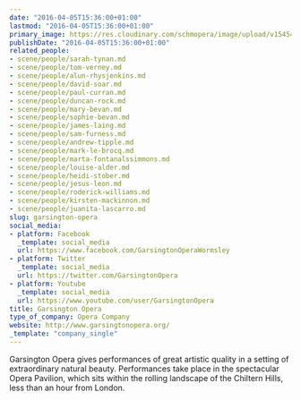 ```yaml
---
date: "2016-04-05T15:36:00+01:00"
lastmod: "2016-04-05T15:36:00+01:00"
primary_image: https://res.cloudinary.com/schmopera/image/upload/v1545409169/media/webhook-uploads/1459866888157/Logo---Garsington-Opera.jpg.jpg
publishDate: "2016-04-05T15:36:00+01:00"
related_people:
- scene/people/sarah-tynan.md
- scene/people/tom-verney.md
- scene/people/alun-rhysjenkins.md
- scene/people/david-soar.md
- scene/people/paul-curran.md
- scene/people/duncan-rock.md
- scene/people/mary-bevan.md
- scene/people/sophie-bevan.md
- scene/people/james-laing.md
- scene/people/sam-furness.md
- scene/people/andrew-tipple.md
- scene/people/mark-le-brocq.md
- scene/people/marta-fontanalssimmons.md
- scene/people/louise-alder.md
- scene/people/heidi-stober.md
- scene/people/jesus-leon.md
- scene/people/roderick-williams.md
- scene/people/kirsten-mackinnon.md
- scene/people/juanita-lascarro.md
slug: garsington-opera
social_media:
- platform: Facebook
  _template: social_media
  url: https://www.facebook.com/GarsingtonOperaWormsley
- platform: Twitter
  _template: social_media
  url: https://twitter.com/GarsingtonOpera
- platform: Youtube
  _template: social_media
  url: https://www.youtube.com/user/GarsingtonOpera
title: Garsington Opera
type_of_company: Opera Company
website: http://www.garsingtonopera.org/
_template: "company_single"
---
```


Garsington Opera gives performances of great artistic quality in a setting of extraordinary natural beauty. Performances take place in the spectacular Opera Pavilion, which sits within the rolling landscape of the Chiltern Hills, less than an hour from London.
